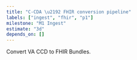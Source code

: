 ```yaml
---
title: "C-CDA \u2192 FHIR conversion pipeline"
labels: ["ingest", "fhir", "p1"]
milestone: "M1 Ingest"
estimate: "3d"
depends_on: []
---
```


Convert VA CCD to FHIR Bundles.
